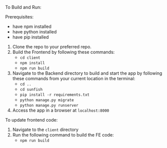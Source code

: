 To Build and Run:

Prerequisites:
- have npm installed
- have python installed
- have pip installed

1) Clone the repo to your preferred repo.
2) Build the Frontend by following these commands:
    - `cd client`
    - `npm install`
    - `npm run build`
3) Navigate to the Backend directory to build and start the app by following these commands from your current location in the terminal:
    - `cd ..`
    - `cd sunfish`
    - `pip install -r requirements.txt`
    - `python manage.py migrate`
    - `python manage.py runserver`
4) Access the app in a browser at `localhost:8000`

To update frontend code:
1) Navigate to the `client` directory
2) Run the following command to build the FE code:
    - `npm run build`